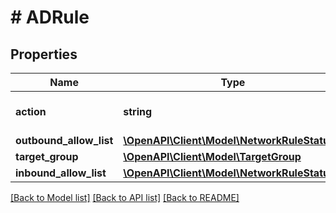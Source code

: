# # ADRule

## Properties

Name | Type | Description | Notes
------------ | ------------- | ------------- | -------------
**action** | **string** | Type of deployment of the rule. | [optional]
**outbound_allow_list** | [**\OpenAPI\Client\Model\NetworkRuleStatus[]**](NetworkRuleStatus.md) |  | [optional]
**target_group** | [**\OpenAPI\Client\Model\TargetGroup**](TargetGroup.md) |  | [optional]
**inbound_allow_list** | [**\OpenAPI\Client\Model\NetworkRuleStatus[]**](NetworkRuleStatus.md) |  | [optional]

[[Back to Model list]](../../README.md#models) [[Back to API list]](../../README.md#endpoints) [[Back to README]](../../README.md)
